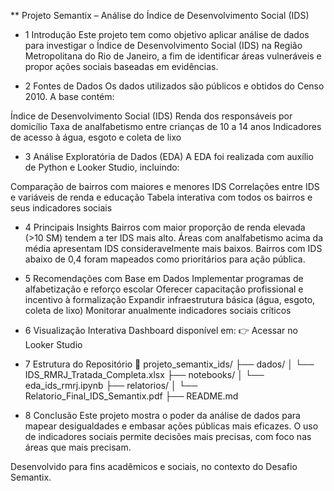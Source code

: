 ** Projeto Semantix – Análise do Índice de Desenvolvimento Social (IDS)

* 1 Introdução
Este projeto tem como objetivo aplicar análise de dados para investigar o Índice de Desenvolvimento Social (IDS) na Região Metropolitana do Rio de Janeiro, a fim de identificar áreas vulneráveis e propor ações sociais baseadas em evidências.

* 2 Fontes de Dados
Os dados utilizados são públicos e obtidos do Censo 2010. A base contém:

Índice de Desenvolvimento Social (IDS)
Renda dos responsáveis por domicílio
Taxa de analfabetismo entre crianças de 10 a 14 anos
Indicadores de acesso à água, esgoto e coleta de lixo

* 3 Análise Exploratória de Dados (EDA)
A EDA foi realizada com auxílio de Python e Looker Studio, incluindo:

Comparação de bairros com maiores e menores IDS
Correlações entre IDS e variáveis de renda e educação
Tabela interativa com todos os bairros e seus indicadores sociais

* 4 Principais Insights
Bairros com maior proporção de renda elevada (>10 SM) tendem a ter IDS mais alto.
Áreas com analfabetismo acima da média apresentam IDS consideravelmente mais baixos.
Bairros com IDS abaixo de 0,4 foram mapeados como prioritários para ação pública.

* 5 Recomendações com Base em Dados
Implementar programas de alfabetização e reforço escolar
Oferecer capacitação profissional e incentivo à formalização
Expandir infraestrutura básica (água, esgoto, coleta de lixo)
Monitorar anualmente indicadores sociais críticos

* 6 Visualização Interativa
Dashboard disponível em: 👉 Acessar no Looker Studio

* 7 Estrutura do Repositório
📁 projeto_semantix_ids/
├── dados/
│   └── IDS_RMRJ_Tratada_Completa.xlsx
├── notebooks/
│   └── eda_ids_rmrj.ipynb
├── relatorios/
│   └── Relatorio_Final_IDS_Semantix.pdf
├── README.md

* 8 Conclusão
Este projeto mostra o poder da análise de dados para mapear desigualdades e embasar ações públicas mais eficazes. O uso de indicadores sociais permite decisões mais precisas, com foco nas áreas que mais precisam.

Desenvolvido para fins acadêmicos e sociais, no contexto do Desafio Semantix.
